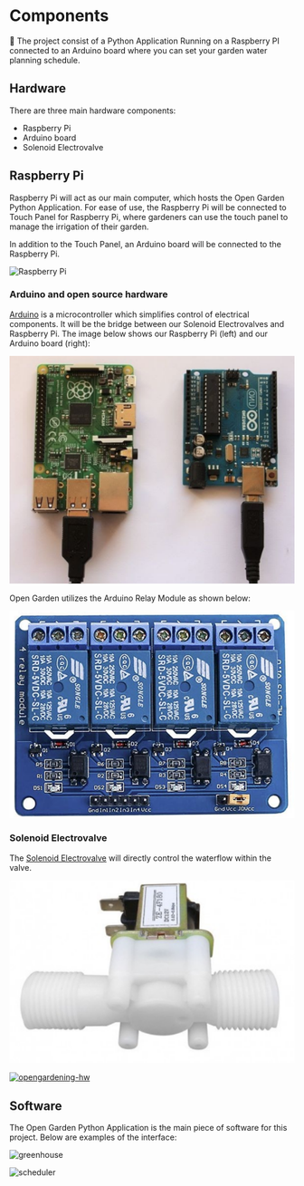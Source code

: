 # Components

🔩 The project consist of a Python Application Running on a Raspberry PI connected to an Arduino board where you can set your garden water planning schedule.



## Hardware

There are three main hardware components:

* Raspberry Pi
* Arduino board
* Solenoid Electrovalve


## Raspberry Pi

Raspberry Pi will act as our main computer, which hosts the Open Garden Python Application. For ease of use, the Raspberry Pi will be connected to Touch Panel for Raspberry Pi, where gardeners can use the touch panel to manage the irrigation of their garden.

In addition to the Touch Panel, an Arduino board will be connected to the Raspberry Pi.

![Raspberry Pi](https://i.ibb.co/BVQdcTR/opengardening-hw.png)

### Arduino and open source hardware

[Arduino](https://en.wikipedia.org/wiki/Arduino) is a microcontroller which simplifies control of electrical components. It will be the bridge between our Solenoid Electrovalves and Raspberry Pi. The image below shows our Raspberry Pi (left) and our Arduino board (right):

![arduino and raspberry](images/arduino_rasberry.png)

Open Garden utilizes the Arduino Relay Module as shown below:

![relay module](images/relay_module.png)

### Solenoid Electrovalve

The [Solenoid Electrovalve](https://en.wikipedia.org/wiki/Solenoid_valve) will directly control the waterflow within the valve.

![electrovalve](images/electrovalve.png)

<a href="https://ibb.co/5WStGsV"><img src="https://i.ibb.co/PZP3F18/opengardening-hw.png" alt="opengardening-hw" border="0"></a>


## Software

The Open Garden Python Application is the main piece of software for this project. Below are examples of the interface:

![greenhouse](https://github.com/williamtoll/open-garden-py/blob/main/MainWindow.png?raw=true)

![scheduler](https://i.ibb.co/tYkPK6c/opengardening-sw.png)
